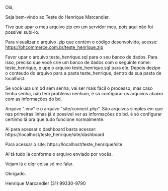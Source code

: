 Olá,

Seja bem-vindo ao Teste do Henrique Marcandier.

Tive que upar o meu arquivo zip em um servidor meu, pois aqui não foi possível subí-lo.

Para visualizar o arquivo .zip que contém o código desenvolvido, acesse: https://bhcommerce.com.br/teste_henrique.zip

Favor upar o arquivo teste_henrique.sql para o seu banco de dados. Para isso, preciso que você crie um banco de dados com o seguinte nome: teste_henrique, e upe o arquivo teste_henrique.sql para ele. Depois dezipe o conteudo do arquivo para a pasta teste_henrique, dentro da sua pasta de localhost.

Se você usa um bd sem senha, vai ser mais fácil o processo, mas caso tenha senha, não tem problema nenhum, é só configurar os arquivos abaixo com as informações do bd.

Arquivo ".env" e o arquivo "site/connect.php". São arquivos simples em que nas primeiras linhas já é possível ver as informações do bd. é só configurar certinho lá pra que tudo funcione normalmente.

Aí para acessar o dashboard basta acessar: https://localhost/teste_henrique/site/dashboard

Para acessar o site: https://localhost/teste_henrique/site

Aí tá tudo lá conforme o arquivo enviado por vocês.

Vejam lá e qlqr coisa só me falar.

Obrigado.

Henrique Marcandier
(31) 99330-9790